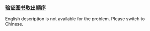 ### [验证图书取出顺序](https://leetcode.com/problems/zhan-de-ya-ru-dan-chu-xu-lie-lcof)

English description is not available for the problem. Please switch to Chinese.